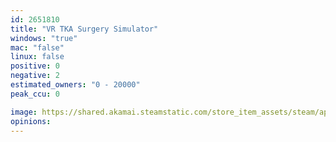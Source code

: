 ```yaml
---
id: 2651810
title: "VR TKA Surgery Simulator"
windows: "true"
mac: "false"
linux: false
positive: 0
negative: 2
estimated_owners: "0 - 20000"
peak_ccu: 0

image: https://shared.akamai.steamstatic.com/store_item_assets/steam/apps/2651810/header.jpg?t=1704367604
opinions:
---
```

